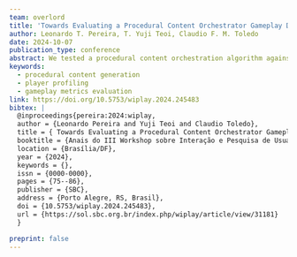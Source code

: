 ```yaml
---
team: overlord
title: 'Towards Evaluating a Procedural Content Orchestrator Gameplay Data to Differentiate User Profiles'
author: Leonardo T. Pereira, T. Yuji Teoi, Claudio F. M. Toledo
date: 2024-10-07
publication_type: conference
abstract: We tested a procedural content orchestration algorithm against 15 anonymous users, against 12 different dungeons, played 119 times in total. We used questionnaires to collect data regarding player profiles, and gameplay data to analyze if could identify profiles using them only. Using PCA and clustering techniques, we were able to identify the most important attributes one may collect from gameplay data to analyze and differentiate play-styles. We also identified that the dungeon's characteristics have a heavy influence on analyzing profiles through gameplay, and a more controlled environment may be needed to identify player profiles. More data and further analysis are needed to extract player profiles from gameplay data, but preliminary results show promise.
keywords:
  - procedural content generation
  - player profiling
  - gameplay metrics evaluation
link: https://doi.org/10.5753/wiplay.2024.245483
bibtex: |
  @inproceedings{pereira:2024:wiplay,
  author = {Leonardo Pereira and Yuji Teoi and Claudio Toledo},
  title = { Towards Evaluating a Procedural Content Orchestrator Gameplay Data to Differentiate User Profiles},
  booktitle = {Anais do III Workshop sobre Interação e Pesquisa de Usuários no Desenvolvimento de Jogos},
  location = {Brasília/DF},
  year = {2024},
  keywords = {},
  issn = {0000-0000},
  pages = {75--86},
  publisher = {SBC},
  address = {Porto Alegre, RS, Brasil},
  doi = {10.5753/wiplay.2024.245483},
  url = {https://sol.sbc.org.br/index.php/wiplay/article/view/31181}
  }

preprint: false
---
```


